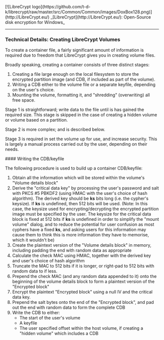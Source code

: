 

<meta content="text/html; charset=UTF-8" http-equiv="Content-Type">
<meta name="keywords" content="disk encryption, security, transparent, AES, plausible deniability, virtual drive, Linux, MS Windows, portable, USB drive, partition">
<meta name="description" content="LibreCrypt: An Open-Source transparent encryption program for PCs. With this software, you can create one or more &quot;containers&quot; on your PC - which appear as disks, anything written to these disks is automatically encrypted before being stored on your hard drive.">

<meta name="author" content="Sarah Dean">
<meta name="copyright" content="Copyright 2004, 2005, 2006, 2007, 2008 Sarah Dean">


<TITLE>Technical Details: Creating LibreCrypt Volumes</TITLE>

<link href="https://raw.githubusercontent.com/t-d-k/librecrypt/master/docs/styles_common.css" rel="stylesheet" type="text/css">


<link rel="shortcut icon" href="https://github.com/t-d-k/librecrypt/raw/master/src/Common/Common/images/DoxBox.ico" type="image/x-icon">

<SPAN CLASS="master_link">
[![LibreCrypt logo](https://github.com/t-d-k/librecrypt/raw/master/src/Common/Common/images/DoxBox128.png)](http://LibreCrypt.eu/)
</SPAN>
<SPAN CLASS="master_title">
_[LibreCrypt](http://LibreCrypt.eu/): Open-Source disk encryption for Windows_
</SPAN>

***
  
### Technical Details: Creating LibreCrypt Volumes

To create a container file, a fairly significant amount of information is required due to freedom that LibreCrypt gives you in creating volume files. 

Broadly speaking, creating a container consists of three distinct stages:

1. Creating a file large enough on the local filesystem to store the encrypted partition image (and CDB, if included as part of the volume).
1. Writing a CDB either to the volume file or a separate keyfile, depending on the user's choice.
1. Mounting the volume, formatting it, and "shredding" (overwriting) all free space.
                                         

Stage 1 is straightforward; write data to the file until is has gained the required size. This stage is skipped in the case of creating a hidden volume or volume based on a partition.

Stage 2 is more complex; and is described below.

Stage 3 is required in set the volume up for use, and increase security. This is largely a manual process carried out by the user, depending on their needs.

<A NAME="level_4_heading_1">
#### Writing the CDB/keyfile
</A>

The following procedure is used to build up a container CDB/keyfile:

1. Obtain all the information which will be stored within the volume's "Volume details block"
1. Derive the "critical data key" by processing the user's password and salt with PKCS #5 PBKDF2 (using HMAC with the user's choice of hash algorithm).
		The derived key should be **ks** bits long (i.e. the cypher's keysize). If **ks** is undefined, then 512 bits will be used. (Note: In this case, the keysize used for encrypting/decrypting the encrypted partition image must be specified by the user. The keysize for the critical data block is fixed at 512 bits if **ks** is undefined in order to simplify the "mount volume" dialog, and to reduce the potential for user confusion as most cyphers have a fixed **ks**, and asking users for this information may cause them to think this is more information they have to memorise, which it wouldn't be)
1. Create the plaintext version of the "Volume details block" in memory, including padding the end with random data as appropriate
1. Calculate the check MAC using HMAC, together with the derived key and user's choice of hash algorithm
1. Truncate the MAC to 512 bits if it is longer, or right-pad to 512 bits with random data to if less.
1. Prepend the check MAC (and any random data appended to it) onto the beginning of the volume details block to form a plaintext version of the "Encrypted block"
1. Encrypt the plaintext "Encrypted block" using a null IV and the critical data key.
1. Prepend the salt bytes onto the end of the "Encrypted block", and pad out the end with random data to form the complete CDB
1. Write the CDB to either:
	 * The start of the user's volume
	 * A keyfile
	 * The user specified offset within the host volume, if creating a "hidden volume" which includes a CDB

